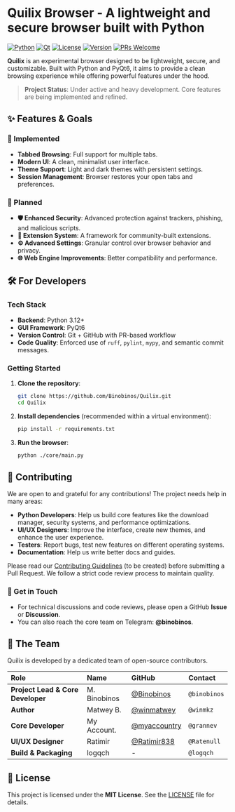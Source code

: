 # Quilix Browser - A lightweight and secure browser built with Python

[![Python](https://img.shields.io/badge/Python-3.12+-blue.svg)](https://www.python.org/)
[![Qt](https://img.shields.io/badge/Qt-PyQt6-green.svg)](https://www.riverbankcomputing.com/software/pyqt/)
[![License](https://img.shields.io/badge/License-MIT-yellow.svg)](https://opensource.org/licenses/MIT)
[![Version](https://img.shields.io/badge/version-0.1.1-blue.svg)](https://github.com/Binobinos/Quilix/releases)
[![PRs Welcome](https://img.shields.io/badge/PRs-welcome-brightgreen.svg)](CONTRIBUTING.md)

**Quilix** is an experimental browser designed to be lightweight, secure, and customizable. Built with Python and PyQt6,
it aims to provide a clean browsing experience while offering powerful features under the hood.

> **Project Status**: Under active and heavy development. Core features are being implemented and refined.

## ✨ Features & Goals

### 🚀 Implemented

* **Tabbed Browsing**: Full support for multiple tabs.
* **Modern UI**: A clean, minimalist user interface.
* **Theme Support**: Light and dark themes with persistent settings.
* **Session Management**: Browser restores your open tabs and preferences.

### 🧩 Planned

* **🛡️ Enhanced Security**: Advanced protection against trackers, phishing, and malicious scripts.
* **🔌 Extension System**: A framework for community-built extensions.
* **⚙️ Advanced Settings**: Granular control over browser behavior and privacy.
* **🌐 Web Engine Improvements**: Better compatibility and performance.

## 🛠️ For Developers

### Tech Stack

* **Backend**: Python 3.12+
* **GUI Framework**: PyQt6
* **Version Control**: Git + GitHub with PR-based workflow
* **Code Quality**: Enforced use of `ruff`, `pylint`, `mypy`, and semantic commit messages.

### Getting Started

1. **Clone the repository**:
   ```bash
   git clone https://github.com/Binobinos/Quilix.git
   cd Quilix
   ```

2. **Install dependencies** (recommended within a virtual environment):
   ```bash
   pip install -r requirements.txt
   ```

3. **Run the browser**:
   ```bash
   python ./core/main.py
   ```

## 🤝 Contributing

We are open to and grateful for any contributions! The project needs help in many areas:

* **Python Developers**: Help us build core features like the download manager, security systems, and performance
  optimizations.
* **UI/UX Designers**: Improve the interface, create new themes, and enhance the user experience.
* **Testers**: Report bugs, test new features on different operating systems.
* **Documentation**: Help us write better docs and guides.

Please read our [Contributing Guidelines](CONTRIBUTING.md) (to be created) before submitting a Pull Request. We follow a
strict code review process to maintain quality.

### 💬 Get in Touch

* For technical discussions and code reviews, please open a GitHub **Issue** or **Discussion**.
* You can also reach the core team on Telegram: **@binobinos**.

## 👥 The Team

Quilix is developed by a dedicated team of open-source contributors.

| Role                              | Name         | GitHub                                         | Contact      |
|:----------------------------------|:-------------|:-----------------------------------------------|:-------------|
| **Project Lead & Core Developer** | M. Binobinos | [@Binobinos](https://github.com/Binobinos)     | `@binobinos` |
| **Author**                        | Matwey B.    | [@winmatwey](https://github.com/winmatwey)     | `@winmkz`    |
| **Core Developer**                | My Account.  | [@myaccountry](https://github.com/myaccountry) | `@grannev`   |
| **UI/UX Designer**                | Ratimir      | [@Ratimir838](https://github.com/Ratimir838)   | `@Ratenull`  |
| **Build & Packaging**             | logqch       | -                                              | `@logqch`    |

## 📜 License

This project is licensed under the **MIT License**. See the [LICENSE](LICENSE) file for details.